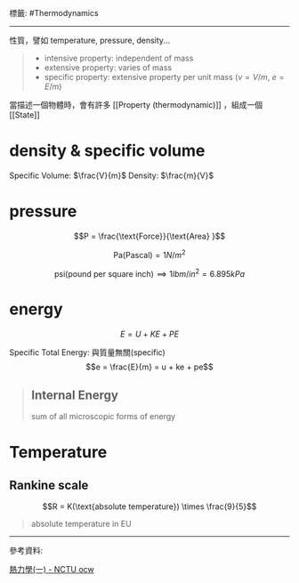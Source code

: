 標籤: #Thermodynamics 

---

性質，譬如 temperature, pressure, density...

> - intensive property: independent of mass
> - extensive property: varies of mass
> - specific property: extensive property per unit mass ($v = V/m$, $e = E/m$)

當描述一個物體時，會有許多 [[Property (thermodynamic)]] ，組成一個 [[State]]

# density & specific volume

Specific Volume: $\frac{V}{m}$
Density: $\frac{m}{V}$

# pressure

$$P = \frac{\text{Force}}{\text{Area} }$$

$$\text{Pa(Pascal)} = 1 N/m^2$$

$$\text{psi(pound per square inch)} \implies 1 lbm/in^2 = 6.895kPa$$

# energy

$$E = U + KE + PE$$

Specific Total Energy:
與質量無關(specific)
$$e = \frac{E}{m} = u + ke + pe$$

> ## Internal Energy
> sum of all microscopic forms of energy

# Temperature

## Rankine scale

$$R = K(\text{absolute temperature}) \times \frac{9}{5}$$

> absolute temperature in EU

---

參考資料:

[熱力學(一) - NCTU ocw](https://ocw.nctu.edu.tw/course_detail-v.php?bgid=2&gid=0&nid=624&v5=BkyIczpA6OI)